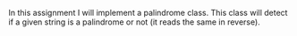 In this assignment I will implement a palindrome class. This class will detect if a given string is a
palindrome or not (it reads the same in reverse).
